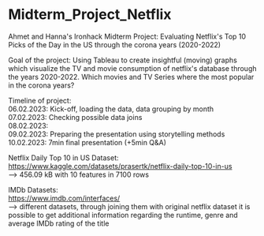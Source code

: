 # Midterm_Project_Netflix
Ahmet and Hanna's Ironhack Midterm Project: Evaluating Netflix's Top 10 Picks of the Day in the US through the corona years (2020-2022)

Goal of the project: Using Tableau to create insightful (moving) graphs which visualize the TV and movie consumption of netflix's database through the years 2020-2022.
Which movies and TV Series where the most popular in the corona years?

Timeline of project:   
06.02.2023: Kick-off, loading the data, data grouping by month   
07.02.2023: Checking possible data joins   
08.02.2023:   
09.02.2023: Preparing the presentation using storytelling methods   
10.02.2023: 7min final presentation (+5min Q&A)   


Netflix Daily Top 10 in US Dataset:   
https://www.kaggle.com/datasets/prasertk/netflix-daily-top-10-in-us   
--> 456.09 kB with 10 features in 7100 rows

 
IMDb Datasets:   
https://www.imdb.com/interfaces/   
--> different datasets, through joining them with original netflix dataset it is possible to get additional information regarding the runtime, genre and 
average IMDb rating of the title
